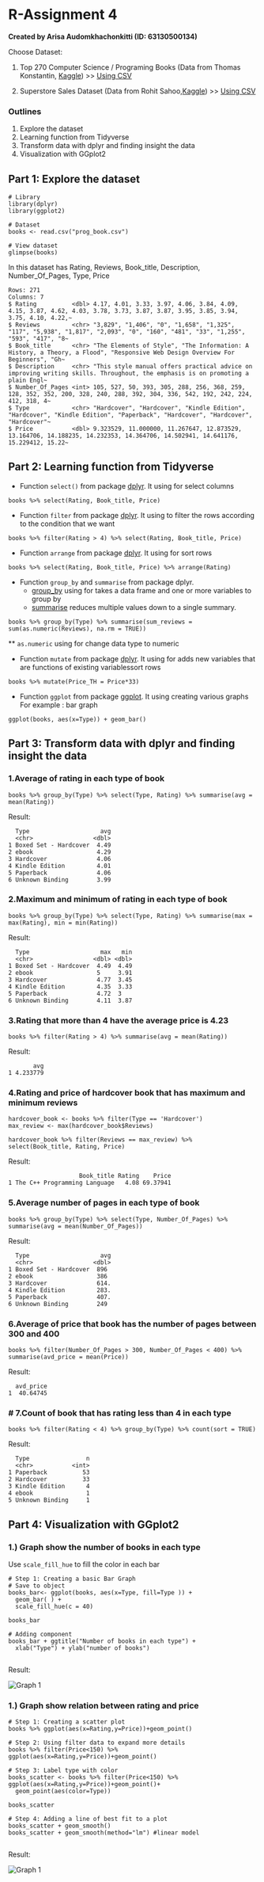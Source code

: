 # R-Assignment 4

**Created by Arisa Audomkhachonkitti (ID: 63130500134)**

Choose Dataset:
1. Top 270 Computer Science / Programing Books (Data from Thomas Konstantin, [Kaggle](https://www.kaggle.com/thomaskonstantin/top-270-rated-computer-science-programing-books)) >> [Using CSV](https://raw.githubusercontent.com/safesit23/INT214-Statistics/main/datasets/prog_book.csv)

2. Superstore Sales Dataset (Data from Rohit Sahoo,[Kaggle](https://www.kaggle.com/rohitsahoo/sales-forecasting)) >> [Using CSV](https://raw.githubusercontent.com/safesit23/INT214-Statistics/main/datasets/superstore_sales.csv)


### Outlines
1. Explore the dataset
2. Learning function from Tidyverse
3. Transform data with dplyr and finding insight the data
4. Visualization with GGplot2

## Part 1: Explore the dataset

```
# Library
library(dplyr)
library(ggplot2)

# Dataset
books <- read.csv("prog_book.csv")

# View dataset
glimpse(books)

```

In this dataset has Rating, Reviews, Book_title, Description, Number_Of_Pages, Type, Price

```
Rows: 271
Columns: 7
$ Rating          <dbl> 4.17, 4.01, 3.33, 3.97, 4.06, 3.84, 4.09, 4.15, 3.87, 4.62, 4.03, 3.78, 3.73, 3.87, 3.87, 3.95, 3.85, 3.94, 3.75, 4.10, 4.22,~
$ Reviews         <chr> "3,829", "1,406", "0", "1,658", "1,325", "117", "5,938", "1,817", "2,093", "0", "160", "481", "33", "1,255", "593", "417", "8~
$ Book_title      <chr> "The Elements of Style", "The Information: A History, a Theory, a Flood", "Responsive Web Design Overview For Beginners", "Gh~
$ Description     <chr> "This style manual offers practical advice on improving writing skills. Throughout, the emphasis is on promoting a plain Engl~
$ Number_Of_Pages <int> 105, 527, 50, 393, 305, 288, 256, 368, 259, 128, 352, 352, 200, 328, 240, 288, 392, 304, 336, 542, 192, 242, 224, 412, 318, 4~
$ Type            <chr> "Hardcover", "Hardcover", "Kindle Edition", "Hardcover", "Kindle Edition", "Paperback", "Hardcover", "Hardcover", "Hardcover"~
$ Price           <dbl> 9.323529, 11.000000, 11.267647, 12.873529, 13.164706, 14.188235, 14.232353, 14.364706, 14.502941, 14.641176, 15.229412, 15.22~

```


## Part 2: Learning function from Tidyverse

- Function `select()` from package [dplyr](https://dplyr.tidyverse.org/articles/dplyr.html#select-columns-with-select). It using for select columns

```
books %>% select(Rating, Book_title, Price)
```

- Function `filter` from package [dplyr](https://dplyr.tidyverse.org/articles/dplyr.html#filter-rows-with-filter). It using to filter the rows according to the condition that we want

```
books %>% filter(Rating > 4) %>% select(Rating, Book_title, Price)
```

- Function `arrange` from package [dplyr](https://dplyr.tidyverse.org/articles/dplyr.html#arrange-rows-with-arrange). It using for sort rows

```
books %>% select(Rating, Book_title, Price) %>% arrange(Rating)
```

- Function `group_by` and `summarise` from package dplyr. 
  - [group_by](https://dplyr.tidyverse.org/reference/group_by.html) using for takes a data frame and one or more variables to group by
  - [summarise](https://dplyr.tidyverse.org/articles/dplyr.html#summarise-values-with-summarise) reduces multiple values down to a single summary.

```
books %>% group_by(Type) %>% summarise(sum_reviews = sum(as.numeric(Reviews), na.rm = TRUE))
```
** `as.numeric` using for change data type to numeric

- Function `mutate` from package [dplyr](https://dplyr.tidyverse.org/articles/dplyr.html#add-new-columns-with-mutate). It using for adds new variables that are functions of existing variablessort rows

```
books %>% mutate(Price_TH = Price*33)
```

- Function `ggplot` from package [ggplot](https://ggplot2.tidyverse.org/). It using creating various graphs
For example : bar graph

```
ggplot(books, aes(x=Type)) + geom_bar()
```

## Part 3: Transform data with dplyr and finding insight the data

### 1.Average of rating in each type of book

```
books %>% group_by(Type) %>% select(Type, Rating) %>% summarise(avg = mean(Rating))

```

Result:

```
  Type                    avg
  <chr>                 <dbl>
1 Boxed Set - Hardcover  4.49
2 ebook                  4.29
3 Hardcover              4.06
4 Kindle Edition         4.01
5 Paperback              4.06
6 Unknown Binding        3.99

```

### 2.Maximum and minimum of rating in each type of book

```
books %>% group_by(Type) %>% select(Type, Rating) %>% summarise(max = max(Rating), min = min(Rating))

```

Result:

```
  Type                    max   min
  <chr>                 <dbl> <dbl>
1 Boxed Set - Hardcover  4.49  4.49
2 ebook                  5     3.91
3 Hardcover              4.77  3.45
4 Kindle Edition         4.35  3.33
5 Paperback              4.72  3   
6 Unknown Binding        4.11  3.87

```

### 3.Rating that more than 4 have the average price is 4.23

```
books %>% filter(Rating > 4) %>% summarise(avg = mean(Rating))

```

Result:

```
       avg
1 4.233779

```

### 4.Rating and price of hardcover book that has maximum and minimum reviews

```
hardcover_book <- books %>% filter(Type == 'Hardcover')
max_review <- max(hardcover_book$Reviews)

hardcover_book %>% filter(Reviews == max_review) %>% select(Book_title, Rating, Price)

```

Result:

```
                    Book_title Rating    Price
1 The C++ Programming Language   4.08 69.37941

```

### 5.Average number of pages in each type of book

```
books %>% group_by(Type) %>% select(Type, Number_Of_Pages) %>% summarise(avg = mean(Number_Of_Pages))

```

Result:

```
  Type                    avg
  <chr>                 <dbl>
1 Boxed Set - Hardcover  896 
2 ebook                  386 
3 Hardcover              614.
4 Kindle Edition         283.
5 Paperback              407.
6 Unknown Binding        249 

```

### 6.Average of price that book has the number of pages between 300 and 400

```
books %>% filter(Number_Of_Pages > 300, Number_Of_Pages < 400) %>% summarise(avd_price = mean(Price))

```

Result:

```
  avd_price
1  40.64745

```

### # 7.Count of book that has rating less than 4 in each type 

```
books %>% filter(Rating < 4) %>% group_by(Type) %>% count(sort = TRUE)

```

Result:

```
  Type                n
  <chr>           <int>
1 Paperback          53
2 Hardcover          33
3 Kindle Edition      4
4 ebook               1
5 Unknown Binding     1

```

## Part 4: Visualization with GGplot2
### 1.) Graph show the number of books in each type
Use `scale_fill_hue` to fill the color in each bar
```
# Step 1: Creating a basic Bar Graph
# Save to object
books_bar<- ggplot(books, aes(x=Type, fill=Type )) + 
  geom_bar( ) +
  scale_fill_hue(c = 40) 

books_bar

# Adding component
books_bar + ggtitle("Number of books in each type") +
  xlab("Type") + ylab("number of books")
  
```
Result:

![Graph 1](books_bar.png)

### 1.) Graph show relation between rating and price
```
# Step 1: Creating a scatter plot
books %>% ggplot(aes(x=Rating,y=Price))+geom_point()

# Step 2: Using filter data to expand more details
books %>% filter(Price<150) %>% ggplot(aes(x=Rating,y=Price))+geom_point()

# Step 3: Label type with color
books_scatter <- books %>% filter(Price<150) %>% ggplot(aes(x=Rating,y=Price))+geom_point()+
  geom_point(aes(color=Type))

books_scatter

# Step 4: Adding a line of best fit to a plot
books_scatter + geom_smooth() 
books_scatter + geom_smooth(method="lm") #linear model
  
```
Result:

![Graph 1](books_scatter.png)

